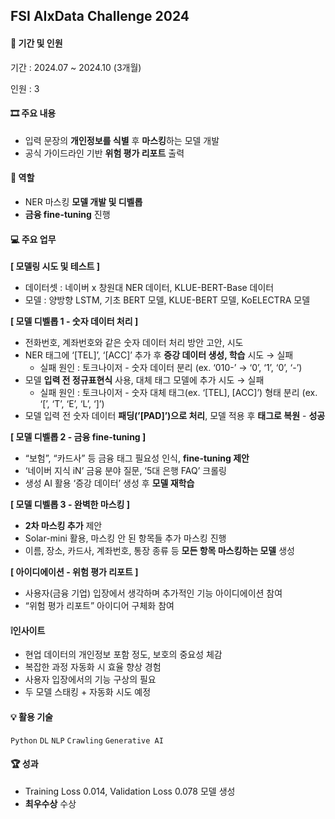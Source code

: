 ## FSI AIxData Challenge 2024

#### 👥 기간 및 인원
기간 : 2024.07 ~ 2024.10 (3개월)

인원 : 3

#### 🎞 주요 내용
- 입력 문장의 **개인정보를 식별** 후 **마스킹**하는 모델 개발
- 공식 가이드라인 기반 **위험 평가 리포트** 출력

#### 🪪 역할
- NER 마스킹 **모델 개발 및 디벨롭**
- **금융 fine-tuning** 진행

#### 💻 주요 업무 
**[ 모델링 시도 및 테스트 ]**
- 데이터셋 : 네이버 x 창원대 NER 데이터, KLUE-BERT-Base 데이터
- 모델 : 양방향 LSTM, 기초 BERT 모델, KLUE-BERT 모델, KoELECTRA 모델

**[ 모델 디벨롭 1 - 숫자 데이터 처리 ]**
- 전화번호, 계좌번호와 같은 숫자 데이터 처리 방안 고안, 시도
- NER 태그에 ‘[TEL]’, ‘[ACC]’ 추가 후 **증강 데이터 생성, 학습** 시도 → 실패
    - 실패 원인 : 토크나이저 - 숫자 데이터 분리 (ex. ‘010-’ → ‘0’, ‘1’, ‘0’, ‘-’)
- 모델 **입력 전 정규표현식** 사용, 대체 태그 모델에 추가 시도 → 실패
    - 실패 원인 : 토크나이저 - 숫자 대체 태그(ex. ‘[TEL], [ACC]’) 형태 분리 (ex. ‘[’, ‘T’, ‘E’, ‘L’, ‘]’)
- 모델 입력 전 숫자 데이터 **패딩(’[PAD]’)으로 처리**, 모델 적용 후 **태그로 복원** - **성공**

**[ 모델 디벨롭 2 - 금융 fine-tuning ]**

- “보험”, “카드사” 등 금융 태그 필요성 인식, **fine-tuning 제안**
- ‘네이버 지식 iN’ 금융 분야 질문, ‘5대 은행 FAQ’ 크롤링
- 생성 AI 활용 ‘증강 데이터’ 생성 후 **모델 재학습**

**[ 모델 디벨롭 3 - 완벽한 마스킹 ]**

- **2차 마스킹 추가** 제안
- Solar-mini 활용, 마스킹 안 된 항목들 추가 마스킹 진행
- 이름, 장소, 카드사, 계좌번호, 통장 종류 등 **모든 항목 마스킹하는 모델** 생성

**[ 아이디에이션 - 위험 평가 리포트 ]**

- 사용자(금융 기업) 입장에서 생각하며 추가적인 기능 아이디에이션 참여
- “위험 평가 리포트” 아이디어 구체화 참여

#### ❕인사이트

- 현업 데이터의 개인정보 포함 정도, 보호의 중요성 체감
- 복잡한 과정 자동화 시 효율 향상 경험
- 사용자 입장에서의 기능 구상의 필요
- 두 모델 스태킹 + 자동화 시도 예정

#### 💡 활용 기술
 `Python`   `DL`    `NLP`    `Crawling`   `Generative AI` 

#### 🏆 성과

- Training Loss 0.014, Validation Loss 0.078 모델 생성
- **최우수상** 수상
